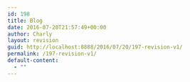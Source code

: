 ```yaml
---
id: 198
title: Blog
date: 2016-07-20T21:57:49+00:00
author: Charly
layout: revision
guid: http://localhost:8888/2016/07/20/197-revision-v1/
permalink: /197-revision-v1/
default-content:
  - ""
---
```

